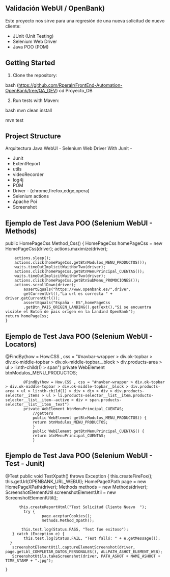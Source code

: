 ## Validación WebUI / OpenBank)

Este proyecto nos sirve para una regresión de una nueva solicitud de nuevo cliente:

- JUnit (Unit Testing)
- Selenium Web Driver
- Java POO (POM)

## Getting Started

1. Clone the repository:

bash
(https://github.com/Rperalr/FrontEnd-Automation-OpenBank/tree/QA_DEV)
cd Proyecto_OB

2. Run tests with Maven:

bash
mvn clean install

mvn test

##  Project Structure

Arquitectura Java WebUI - Selenium Web Driver With Junit -  
- Junit
- ExtentReport
- utils
- videoRecorder
- log4j
- POM
- Driver - (chrome,firefox,edge,opera)
- Selenium actions
- Apache Poi
- Screenshot
  
##  Ejemplo de Test Java POO (Selenium WebUI - Methods)
public HomePageCss Method_Css() {
    HomePageCss homePageCss = new HomePageCss(driver);
        actions.maximize(driver);
        
        actions.sleep();
        actions.click(homePageCss.getBtnModulos_MENU_PRODUCTOS());
        waits.timeOutImplicitWaitHorTwo(driver);
        actions.click(homePageCss.getBtnMenuPrincipal_CUENTAS());
        waits.timeOutImplicitWaitHorTwo(driver);
        actions.click(homePageCss.getBtnSubMenu_PROMOCIONES());
        actions.scrollDown(driver);
            assertEquals("https://www.openbank.es/",driver.
            getCurrentUrl(),"La url es correcta " + driver.getCurrentUrl());
            assertEquals("España - ES",homePageCss
            .getBtn_PAIS_ORIGEN_LANDING().getText(),"Si se encuentra visible el Boton de pais origen en la Landind OpenBank");
    return homePageCss;
    }

##  Ejemplo de Test Java POO (Selenium WebUI - Locators)
  @FindBy(how = How.CSS , css = "#navbar-wrapper > div.ok-topbar > div.ok-middle-topbar > div.ok-middle-topbar__block > div.products-area > ul > li:nth-child(1) > span")
        private WebElement btnModulos_MENU_PRODUCTOS;
        
            @FindBy(how = How.CSS , css = "#navbar-wrapper > div.ok-topbar > div.ok-middle-topbar > div.ok-middle-topbar__block > div.products-area > ul > li:nth-child(1) > div > div > div > div.products-selector__items > ul > li.products-selector__list__item.products-    selector__list__item--active > div > span.products-selector__list__item__text")
            private WebElement btnMenuPrincipal_CUENTAS;
                //getters
                public WebElement getBtnModulos_MENU_PRODUCTOS() {
                return btnModulos_MENU_PRODUCTOS;
                }
                public WebElement getBtnMenuPrincipal_CUENTAS() {
                return btnMenuPrincipal_CUENTAS;
                }


##  Ejemplo de Test Java POO (Selenium WebUI - Test - Junit)
@Test
    public void TestXpath() throws Exception {
       this.createFireFox();
          this.getUrl(OPENBANK_URL_WEBUI);
                 HomePageXPath page = new HomePageXPath(driver);
                 Methods methods = new Methods(driver);
                 ScreenshotElementUtil screenshotElementUtil = new ScreenshotElementUtil();

          this.createReportHtml("Test Solicitud Cliente Nuevo  ");
            try {
                    page.aceptarCookies();
                    methods.Method_Xpath();

           this.test.log(Status.PASS, "Test fue exitoso");
       } catch (Exception e) {
            this.test.log(Status.FAIL, "Test falló: " + e.getMessage());
      }
       screenshotElementUtil.captureElementScreenshot(driver, page.getLbl_COMPLETAR_DATOS_PERSONALES(), ALLPATH_ASHOT_ELEMENT_WEB);
       ScreenshotUtils.takeScreenshot(driver, PATH_ASHOT + NAME_ASHOOT + TIME_STAMP + ".jpg");

    }

